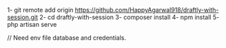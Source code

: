 1- git remote add origin https://github.com/HappyAgarwal918/draftly-with-session.git
2- cd draftly-with-session
3- composer install
4- npm install
5- php artisan serve

// Need env file database and credentials.